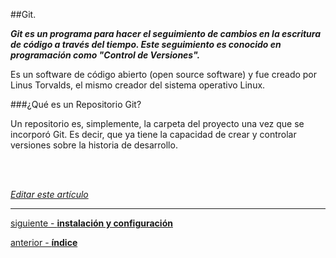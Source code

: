 ##Git.

_**Git es un programa para hacer el seguimiento de cambios en la escritura de código 
a través del tiempo.
Este seguimiento es conocido en programación como "Control de Versiones".**_

Es un software de código abierto (open source software) y fue creado por Linus Torvalds, 
el mismo creador del sistema operativo Linux.

###¿Qué es un Repositorio Git?

Un repositorio es, simplemente, la carpeta del proyecto una vez que se incorporó Git.
Es decir, que ya tiene la capacidad de crear y controlar versiones sobre la historia de desarrollo.

<br>
<br>

<em>[Editar este artículo](https://github.com/Pandawebs/Git-y-GitHub-elemental/edit/master/git-concepto-repositorios.md)</em>

<hr>

[siguiente - **instalación y configuración**](https://github.com/Pandawebs/Git-y-GitHub-elemental/blob/master/instalacion-y-configuracion-de-git.md) 

[anterior - **índice**](https://github.com/Pandawebs/Git-y-GitHub-elemental/blob/master/README.md) 
